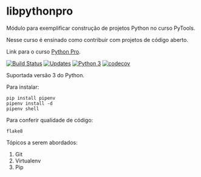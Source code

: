 # libpythonpro
Módulo para exemplificar construção de projetos Python no curso PyTools.

Nesse curso é ensinado como contribuir com projetos de código aberto.

Link para o curso [Python Pro](https://www.python.pro.br/).

[![Build Status](https://travis-ci.com/vitorpvcampos/libpythonpro.svg?branch=master)](https://travis-ci.com/vitorpvcampos/libpythonpro)
[![Updates](https://pyup.io/repos/github/vitorpvcampos/libpythonpro/shield.svg)](https://pyup.io/repos/github/vitorpvcampos/libpythonpro/)
[![Python 3](https://pyup.io/repos/github/vitorpvcampos/libpythonpro/python-3-shield.svg)](https://pyup.io/repos/github/vitorpvcampos/libpythonpro/)
[![codecov](https://codecov.io/gh/vitorpvcampos/libpythonpro/branch/master/graph/badge.svg)](https://codecov.io/gh/vitorpvcampos/libpythonpro)

Suportada versão 3 do Python.

Para instalar:
```console
pip install pipenv
pipenv install -d
pipenv shell
```
Para conferir qualidade de código:
````console
flake8
````

Tópicos a serem abordados:
1. Git
2. Virtualenv
3. Pip